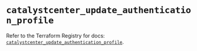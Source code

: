 # `catalystcenter_update_authentication_profile`

Refer to the Terraform Registry for docs: [`catalystcenter_update_authentication_profile`](https://registry.terraform.io/providers/ciscodevnet/catalystcenter/0.4.0/docs/resources/update_authentication_profile).
